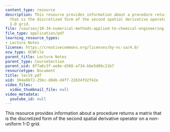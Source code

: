 ```yaml
---
content_type: resource
description: This resource provides information about a procedure returns a matrix
  that is the discretized form of the second spatial derivative operator on a non-uniform
  1-D grid.
file: /courses/10-34-numerical-methods-applied-to-chemical-engineering-fall-2005/384a887225bcd84bd4f722634fd2f42e_lec19.pdf
file_type: application/pdf
learning_resource_types:
- Lecture Notes
license: https://creativecommons.org/licenses/by-nc-sa/4.0/
ocw_type: OCWFile
parent_title: Lecture Notes
parent_type: CourseSection
parent_uid: 8f7a6c3f-ae8e-d368-a734-bbe5d06c21b7
resourcetype: Document
title: lec19.pdf
uid: 384a8872-25bc-d84b-d4f7-22634fd2f42e
video_files:
  video_thumbnail_file: null
video_metadata:
  youtube_id: null
---
```

This resource provides information about a procedure returns a matrix that is the discretized form of the second spatial derivative operator on a non-uniform 1-D grid.